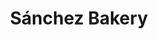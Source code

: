 ---
title: "Sánchez Bakery"
url: /tomelloso/sanchez-bakery-avenida-don-antonio-huertas/
shop: panadería
---
